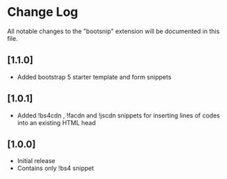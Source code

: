# Change Log

All notable changes to the "bootsnip" extension will be documented in this file.



## [1.1.0]
- Added bootstrap 5 starter template and form snippets

## [1.0.1]
- Added !bs4cdn , !facdn and !jscdn snippets for inserting lines of codes into an existing HTML head

## [1.0.0]

- Initial release
- Contains only !bs4 snippet